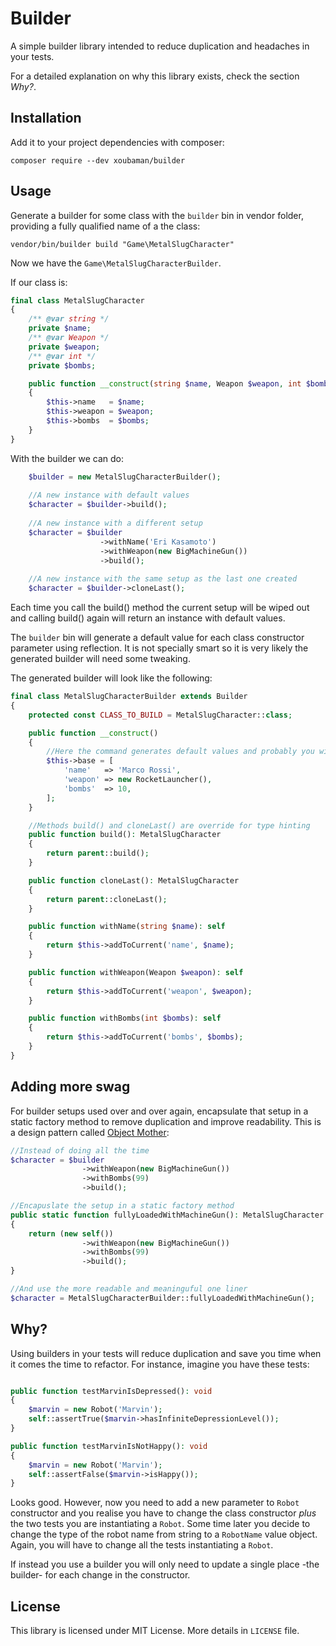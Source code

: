# Builder

A simple builder library intended to reduce duplication and headaches in your
tests.

For a detailed explanation on why this library exists, check the section *Why?*.

## Installation

Add it to your project dependencies with composer:

    composer require --dev xoubaman/builder

## Usage

Generate a builder for some class with the `builder` bin in vendor folder,
providing a fully qualified name of a the class:

    vendor/bin/builder build "Game\MetalSlugCharacter"

Now we have the `Game\MetalSlugCharacterBuilder`.

If our class is:

```php
final class MetalSlugCharacter
{
    /** @var string */
    private $name;
    /** @var Weapon */
    private $weapon;
    /** @var int */
    private $bombs;

    public function __construct(string $name, Weapon $weapon, int $bombs)
    {
        $this->name   = $name;
        $this->weapon = $weapon;
        $this->bombs  = $bombs;
    }
}
```

With the builder we can do:

```php
    $builder = new MetalSlugCharacterBuilder();
    
    //A new instance with default values
    $character = $builder->build();
    
    //A new instance with a different setup
    $character = $builder
                    ->withName('Eri Kasamoto')
                    ->withWeapon(new BigMachineGun())
                    ->build();
    
    //A new instance with the same setup as the last one created
    $character = $builder->cloneLast();
```

Each time you call the build() method the current setup will be wiped out
and calling build() again will return an instance with default values.

The `builder` bin will generate a default value for each class constructor
parameter using reflection. It is not specially smart so it is very likely the
generated builder will need some tweaking.

The generated builder will look like the following:

```php
final class MetalSlugCharacterBuilder extends Builder
{
    protected const CLASS_TO_BUILD = MetalSlugCharacter::class;

    public function __construct()
    {
        //Here the command generates default values and probably you will have to change them
        $this->base = [
            'name'   => 'Marco Rossi',
            'weapon' => new RocketLauncher(),
            'bombs'  => 10,
        ];
    }

    //Methods build() and cloneLast() are override for type hinting
    public function build(): MetalSlugCharacter
    {
        return parent::build();
    }

    public function cloneLast(): MetalSlugCharacter
    {
        return parent::cloneLast();
    }

    public function withName(string $name): self
    {
        return $this->addToCurrent('name', $name);
    }

    public function withWeapon(Weapon $weapon): self
    {
        return $this->addToCurrent('weapon', $weapon);
    }

    public function withBombs(int $bombs): self
    {
        return $this->addToCurrent('bombs', $bombs);
    }
}
```

## Adding more swag

For builder setups used over and over again, encapsulate that setup in a static
factory method to remove duplication and improve readability. This is a design
pattern called [Object Mother](https://www.martinfowler.com/bliki/ObjectMother.html):

```php
//Instead of doing all the time
$character = $builder
                ->withWeapon(new BigMachineGun())
                ->withBombs(99)
                ->build();

//Encapuslate the setup in a static factory method
public static function fullyLoadedWithMachineGun(): MetalSlugCharacter
{
    return (new self())
                ->withWeapon(new BigMachineGun())
                ->withBombs(99)
                ->build();
}

//And use the more readable and meaninguful one liner
$character = MetalSlugCharacterBuilder::fullyLoadedWithMachineGun();
```

## Why?

Using builders in your tests will reduce duplication and save you time when it
comes the time to refactor. For instance, imagine you have these tests:

```php

public function testMarvinIsDepressed(): void
{
    $marvin = new Robot('Marvin');
    self::assertTrue($marvin->hasInfiniteDepressionLevel());
}

public function testMarvinIsNotHappy(): void
{
    $marvin = new Robot('Marvin');
    self::assertFalse($marvin->isHappy());
}
```

Looks good. However, now you need to add a new parameter to `Robot` constructor
and you realise you have to change the class constructor *plus* the two tests
you are instantiating a `Robot`. Some time later you decide to change the type
of the robot name from string to a `RobotName` value object. Again, you will
have to change all the tests instantiating a `Robot`.

If instead you use a builder you will only need to update a single place -the
builder- for each change in the constructor.

## License

This library is licensed under MIT License. More details in `LICENSE` file.
